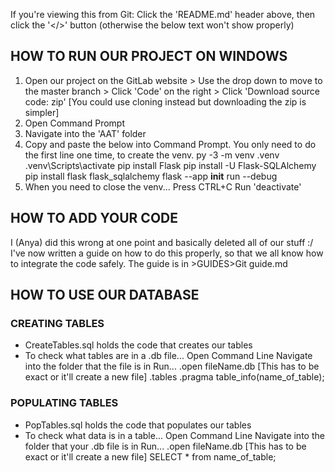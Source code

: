 If you're viewing this from Git: 
        Click the 'README.md' header above, 
        then click the '</>' button 
        (otherwise the below text won't show properly)



## HOW TO RUN OUR PROJECT ON WINDOWS ##
1. Open our project on the GitLab website > 
        Use the drop down to move to the master branch > 
        Click 'Code' on the right > 
        Click 'Download source code: zip' 
        [You could use cloning instead but downloading the zip is simpler]
2. Open Command Prompt
3. Navigate into the 'AAT' folder
4. Copy and paste the below into Command Prompt. You only need to do the first line one time, to create the venv.
        py -3 -m venv .venv
        .venv\Scripts\activate
        pip install Flask
        pip install -U Flask-SQLAlchemy
        pip install flask flask_sqlalchemy
        flask --app __init__ run --debug
5. When you need to close the venv...
        Press CTRL+C
        Run 'deactivate'



## HOW TO ADD YOUR CODE ##
I (Anya) did this wrong at one point and basically deleted all of our stuff :/ 
I've now written a guide on how to do this properly, so that we all know how to integrate the code safely. 
The guide is in >GUIDES>Git guide.md



## HOW TO USE OUR DATABASE ##
### CREATING TABLES ###
- CreateTables.sql holds the code that creates our tables
- To check what tables are in a .db file...
        Open Command Line
        Navigate into the folder that the file is in
        Run...
            .open fileName.db [This has to be exact or it'll create a new file]
            .tables
            .pragma table_info(name_of_table);
### POPULATING TABLES ###
- PopTables.sql holds the code that populates our tables
- To check what data is in a table...
        Open Command Line
        Navigate into the folder that your .db file is in
        Run...
            .open fileName.db [This has to be exact or it'll create a new file]
            SELECT * from name_of_table;
